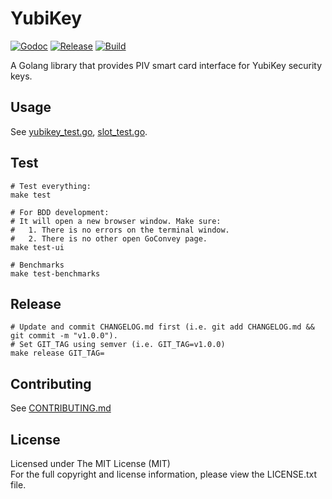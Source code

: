 # YubiKey

[![Godoc][doc-image]][doc-url] [![Release][release-image]][release-url] [![Build][build-image]][build-url]

A Golang library that provides PIV smart card interface for YubiKey security keys.

## Usage

See [yubikey_test.go](yubikey_test.go), [slot_test.go](slot_test.go).

## Test

```shell
# Test everything:
make test

# For BDD development:
# It will open a new browser window. Make sure:
#   1. There is no errors on the terminal window.
#   2. There is no other open GoConvey page.
make test-ui

# Benchmarks
make test-benchmarks
```

## Release

```shell
# Update and commit CHANGELOG.md first (i.e. git add CHANGELOG.md && git commit -m "v1.0.0").
# Set GIT_TAG using semver (i.e. GIT_TAG=v1.0.0)
make release GIT_TAG=
```

## Contributing

See [CONTRIBUTING.md](CONTRIBUTING.md)

## License

Licensed under The MIT License (MIT)  
For the full copyright and license information, please view the LICENSE.txt file.

[doc-url]: https://pkg.go.dev/github.com/devfacet/yubikey
[doc-image]: https://pkg.go.dev/badge/github.com/devfacet/yubikey

[release-url]: https://github.com/devfacet/yubikey/releases/latest
[release-image]: https://img.shields.io/github/release/devfacet/yubikey.svg?style=flat-square

[build-url]: https://github.com/devfacet/yubikey/actions/workflows/test.yaml
[build-image]: https://github.com/devfacet/yubikey/workflows/Test/badge.svg
